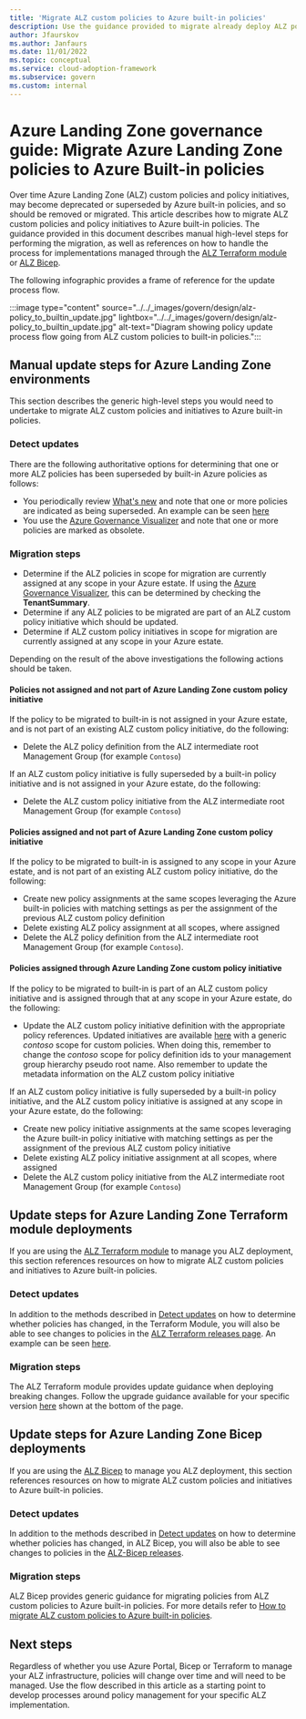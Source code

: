 ```yaml
---
title: 'Migrate ALZ custom policies to Azure built-in policies'
description: Use the guidance provided to migrate already deploy ALZ policies to Azure built-in policies.
author: Jfaurskov
ms.author: Janfaurs
ms.date: 11/01/2022
ms.topic: conceptual
ms.service: cloud-adoption-framework
ms.subservice: govern
ms.custom: internal
---
```




# Azure Landing Zone governance guide: Migrate Azure Landing Zone policies to Azure Built-in policies

Over time Azure Landing Zone (ALZ) custom policies and policy initiatives, may become deprecated or superseded by Azure built-in policies, and so should be removed or migrated. This article describes how to migrate ALZ custom policies and policy initiatives to Azure built-in policies. The guidance provided in this document describes manual high-level steps for performing the migration, as well as references on how to handle the process for implementations managed through the [ALZ Terraform module](#update-steps-for-azure-landing-zone-terraform-module-deployments) or [ALZ Bicep](#update-steps-for-azure-landing-zone-bicep-deployments).

The following infographic provides a frame of reference for the update process flow.

:::image type="content" source="../../_images/govern/design/alz-policy_to_builtin_update.jpg" lightbox="../../_images/govern/design/alz-policy_to_builtin_update.jpg" alt-text="Diagram showing policy update process flow going from ALZ custom policies to built-in policies.":::


## Manual update steps for Azure Landing Zone environments

This section describes the generic high-level steps you would need to undertake to migrate ALZ custom policies and initiatives to Azure built-in policies. 

### Detect updates

There are the following authoritative options for determining that one or more ALZ policies has been superseded by built-in Azure policies as follows:
- You periodically review [What's new](https://github.com/Azure/Enterprise-Scale/wiki/Whats-new) and note that one or more policies are indicated as being superseded. An example can be seen [here](https://github.com/Azure/Enterprise-Scale/wiki/Whats-new#policy-13)
- You use the [Azure Governance Visualizer](https://github.com/JulianHayward/Azure-MG-Sub-Governance-Reporting) and note that one or more policies are marked as obsolete. 

### Migration steps

- Determine if the ALZ policies in scope for migration are currently assigned at any scope in your Azure estate. If using the [Azure Governance Visualizer](https://github.com/JulianHayward/Azure-MG-Sub-Governance-Reporting), this can be determined by checking the **TenantSummary**.
- Determine if any ALZ policies to be migrated are part of an ALZ custom policy initiative which should be updated.
- Determine if ALZ custom policy initiatives in scope for migration are currently assigned at any scope in your Azure estate. 

Depending on the result of the above investigations the following actions should be taken.

#### Policies not assigned and not part of Azure Landing Zone custom policy initiative

If the policy to be migrated to built-in is not assigned in your Azure estate, and is not part of an existing ALZ custom policy initiative, do the following:

- Delete the ALZ policy definition from the ALZ intermediate root Management Group (for example `Contoso`)

If an ALZ custom policy initiative is fully superseded by a built-in policy initiative and is not assigned in your Azure estate, do the following:

- Delete the ALZ custom policy initiative from the ALZ intermediate root Management Group (for example `Contoso`)

#### Policies assigned and not part of Azure Landing Zone custom policy initiative

If the policy to be migrated to built-in is assigned to any scope in your Azure estate, and is not part of an existing ALZ custom policy initiative, do the following:
- Create new policy assignments at the same scopes leveraging the Azure built-in policies with matching settings as per the assignment of the previous ALZ custom policy definition
- Delete existing ALZ policy assignment at all scopes, where assigned
- Delete the ALZ policy definition from the ALZ intermediate root Management Group (for example `Contoso`).

#### Policies assigned through Azure Landing Zone custom policy initiative

If the policy to be migrated to built-in is part of an ALZ custom policy initiative and is assigned through that at any scope in your Azure estate, do the following:
- Update the ALZ custom policy initiative definition with the appropriate policy references. Updated initiatives are available [here](https://github.com/Azure/Enterprise-Scale/tree/main/src/resources/Microsoft.Authorization/policySetDefinitions) with a generic *contoso* scope for custom policies. When doing this, remember to change the *contoso* scope for policy definition ids to your management group hierarchy pseudo root name. Also remember to update the metadata information on the ALZ custom policy initiative

If an ALZ custom policy initiative is fully superseded by a built-in policy initiative, and the ALZ custom policy initiative is assigned at any scope in your Azure estate, do the following:
- Create new policy initiative assignments at the same scopes leveraging the Azure built-in policy initiative with matching settings as per the assignment of the previous ALZ custom policy initiative
- Delete existing ALZ policy initiative assignment at all scopes, where assigned
- Delete the ALZ custom policy initiative from the ALZ intermediate root Management Group (for example `Contoso`)

## Update steps for Azure Landing Zone Terraform module deployments

If you are using the [ALZ Terraform module](https://github.com/Azure/terraform-azurerm-caf-enterprise-scale) to manage you ALZ deployment, this section references resources on how to migrate ALZ custom policies and initiatives to Azure built-in policies.

### Detect updates

In addition to the methods described in [Detect updates](#detect-updates) on how to determine whether policies has changed, in the Terraform Module, you will also be able to see changes to policies in the [ALZ Terraform releases page](https://github.com/Azure/terraform-azurerm-caf-enterprise-scale/releases). An example can be seen [here](https://github.com/Azure/terraform-azurerm-caf-enterprise-scale/releases/tag/v2.3.0).

### Migration steps

The ALZ Terraform module provides update guidance when deploying breaking changes. Follow the upgrade guidance available for your specific version [here](https://github.com/Azure/terraform-azurerm-caf-enterprise-scale/wiki/User-Guide) shown at the bottom of the page.


## Update steps for Azure Landing Zone Bicep deployments

If you are using the [ALZ Bicep](https://github.com/Azure/alz-bicep) to manage you ALZ deployment, this section references resources on how to migrate ALZ custom policies and initiatives to Azure built-in policies.

### Detect updates

In addition to the methods described in [Detect updates](#detect-updates) on how to determine whether policies has changed, in ALZ Bicep, you will also be able to see changes to policies in the [ALZ-Bicep releases](https://github.com/Azure/ALZ-Bicep/releases). 

### Migration steps

ALZ Bicep provides generic guidance for migrating policies from ALZ custom policies to Azure built-in policies. For more details refer to [How to migrate ALZ custom policies to Azure built-in policies](https://github.com/Azure/ALZ-Bicep/wiki/PolicyDeepDive#how-to-migrate-alz-custom-policies-to-azure-built-in-policies).

## Next steps

Regardless of whether you use Azure Portal, Bicep or Terraform to manage your ALZ infrastructure, policies will change over time and will need to be managed. Use the flow described in this article as a starting point to develop processes around policy management for your specific ALZ implementation. 


